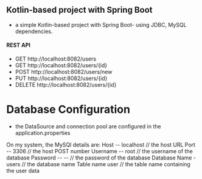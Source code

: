 ## Kotlin-based project with Spring Boot
- a simple Kotlin-based project with Spring Boot- using JDBC, MySQL dependencies.
#### REST API 
- GET http://localhost:8082/users
- GET http://localhost:8082/users/{id}
- POST http://localhost:8082/users/new
- PUT http://localhost:8082/users/{id}
- DELETE http://localhost:8082/users/{id}

# Database Configuration
- the DataSource and connection pool are configured in the application.properties

On my system, the MySQl details are:
Host -- localhost                      // the host URL
Port -- 3306                           // the host POST number
Username -- root                       // the username of the database
Password --  --                       // the password of the database
Database Name - users                 // the database name
Table name user // the table name containing the user data
